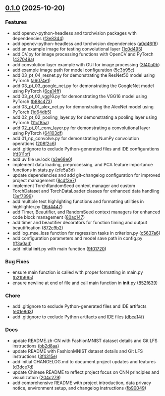<!-- insertion marker -->
<a name="0.1.0"></a>

## [0.1.0](https://github.com///compare/8f3a7d2798b3cbb17bd908be6d0f438bb64e45d7...0.1.0) (2025-10-20)

### Features

- add opencv-python-headless and torchvision packages with dependencies ([f3e8344](https://github.com///commit/f3e834475e68176dfe4fc85ae0d7deedeec271d4))
- add opencv-python-headless and torchvision dependencies ([a0d46f8](https://github.com///commit/a0d46f8f36b4e7600dc48e982161432b7f6609b9))
- add an example image for testing convolutional layer ([1c0d495](https://github.com///commit/1c0d495bda9a7f67364091894833155ab9458e0f))
- add CV.py for image processing functions with OpenCV and PyTorch ([437049a](https://github.com///commit/437049a780369580c4b0c28bb10b3eb54228336c))
- add convolution layer example with GUI for image processing ([3f40a0b](https://github.com///commit/3f40a0b3acfb3225d3e4b0ab5c73a7b438553476))
- add example image path for model configuration ([5c3b95c](https://github.com///commit/5c3b95c2f6fdcfbd49850c9ab43f7cc2e323116b))
- add 03_pt_04_resnet.py for demonstrating the ResNet50 model using PyTorch ([a6074e1](https://github.com///commit/a6074e13221f1eff5642234060bc15eb4c0e5c30))
- add 03_pt_03_google_net.py for demonstrating the GoogleNet model using PyTorch ([6ce14ff](https://github.com///commit/6ce14ffa4ade3f9f210ef64b1eeaf5a8595e1145))
- add 03_pt_02_vgg16.py for demonstrating the VGG16 model using PyTorch ([b88c473](https://github.com///commit/b88c473e60cf0786fd60a92ac92859971823c5d6))
- add 03_pt_01_alex_net.py for demonstrating the AlexNet model using PyTorch ([1d64db5](https://github.com///commit/1d64db573e6d49661e3bbc4749e65cb6a0891ee7))
- add 02_pt_02_pooling_layer.py for demonstrating a pooling layer using PyTorch ([11cf85a](https://github.com///commit/11cf85af09706f2ae9eb8be05d08765565050654))
- add 02_pt_01_conv_layer.py for demonstrating a convolutional layer using PyTorch ([64103df](https://github.com///commit/64103df8c1b0a66d2105006716149b3fcbf5b363))
- add 01_np_convolve.py for demonstrating NumPy convolution operations ([208f2c6](https://github.com///commit/208f2c6e9ee1797b3c8b9e980ca74b4e22b9b708))
- add .gitignore to exclude Python-generated files and IDE configurations ([fd311bf](https://github.com///commit/fd311bfe6e483022253a4acdd057e42995ad6c92))
- add uv file uv.lock ([a3e68e0](https://github.com///commit/a3e68e04a204f42eb7a9f4c069e5b97a2a002e36))
- implement data loading, preprocessing, and PCA feature importance functions in stats.py ([cfe5a3d](https://github.com///commit/cfe5a3d41cbf4a9be28c0eaddba78bf0c38c4b55))
- update dependencies and add git-changelog configuration for improved project management ([8cdf3e7](https://github.com///commit/8cdf3e72f53d8dcae7345b366358708955e0d2ed))
- implement TorchRandomSeed context manager and custom TorchDataset and TorchDataLoader classes for enhanced data handling ([3ef7399](https://github.com///commit/3ef7399ba37ce1246b70f0bd688a7fd8a56814d3))
- add multiple text highlighting functions and formatting utilities in highlighter.py ([16d4447](https://github.com///commit/16d4447b443f6376dbc36c31f3465dbc9280e8d5))
- add Timer, Beautifier, and RandomSeed context managers for enhanced code block management ([80ac147](https://github.com///commit/80ac147539ceb7440d519ac4cac98a267f132c18))
- add timer and beautifier decorators for function timing and output beautification ([872c9b2](https://github.com///commit/872c9b2e6cf0b282075e51821ba1961f0d7c488c))
- add log_mse_loss function for regression tasks in criterion.py ([c5637a6](https://github.com///commit/c5637a6d23d8fe25f01fa4dc55f275f824039fe5))
- add configuration parameters and model save path in config.py ([ff3a0ad](https://github.com///commit/ff3a0adcb0a8695df1e33b8b58270d33b34c4810))
- add initial __init__.py with main function ([9f01720](https://github.com///commit/9f017201da194795177ab693506e1e604477ee79))

### Bug Fixes

- ensure main function is called with proper formatting in main.py ([b21b965](https://github.com///commit/b21b965a63bb6b2da3ab673cdb6868e5ad315008))
- ensure newline at end of file and call main function in __init__.py ([852f639](https://github.com///commit/852f63913e3518572e057b39eef2c7ccbc1a1e94))

### Chore

- add .gitignore to exclude Python-generated files and IDE artifacts ([e01e8d3](https://github.com///commit/e01e8d376ddf4447023c75a24386f0040b11d414))
- add .gitignore to exclude Python artifacts and IDE files ([dbca14f](https://github.com///commit/dbca14f036e173ed67b52f4914d818c4f11073f5))

### Docs

- update README.zh-CN with FashionMNIST dataset details and Git LFS instructions ([bb2d8aa](https://github.com///commit/bb2d8aa1ba2772fbe4fd1fb89ccd9b0cc4d12af2))
- update README with FashionMNIST dataset details and Git LFS instructions ([3f4315e](https://github.com///commit/3f4315edbfbbe9b94924479d15cc4de75f8481e5))
- add initial CHANGELOG.md to document project updates and features ([d3dce7d](https://github.com///commit/d3dce7d2cad2870c16707fe4b0555d0ff4edb5ec))
- update Chinese README to reflect project focus on CNN principles and visualization ([204c279](https://github.com///commit/204c2794536aa852125f9d73a97cf94165573937))
- add comprehensive README with project introduction, data privacy notice, environment setup, and changelog instructions ([fb90049](https://github.com///commit/fb90049edf59d04ab420b9df368af1c6aac82170))

